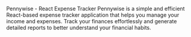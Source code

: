 Pennywise - React Expense Tracker
Pennywise is a simple and efficient React-based expense tracker application that helps you manage your income and expenses. Track your finances effortlessly and generate detailed reports to better understand your financial habits.
